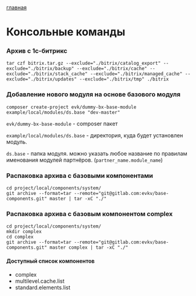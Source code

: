 [главная](../../readme.md)

# Консольные команды

### Архив с 1с-битрикс

```(bash)
tar czf bitrix.tar.gz --exclude="./bitrix/catalog_export" --exclude="./bitrix/backup" --exclude="./bitrix/cache" --exclude="./bitrix/stack_cache" --exclude="./bitrix/managed_cache" --exclude="./bitrix/updates" --exclude="./bitrix/tmp" ./bitrix
```

### Добавление нового модуля на основе базового модуля

```(bash)
composer create-project evk/dummy-bx-base-module example/local/modules/ds.base "dev-master"
```

`evk/dummy-bx-base-module` - composer пакет

`example/local/modules/ds.base` - директория, куда будет установлен модуль.

`ds.base` - папка модуля. можно указать любое название по правилам именования модулей партнёров. (`partner_name.module_name`)

### Распаковка архива с базовыми компонентами

```(bash)
cd project/local/components/system/
git archive --format=tar --remote="git@gitlab.com:evkv/base-components.git" master | tar -xC "./"
```

### Распаковка архива с базовым компонентом complex

```(bash)
cd project/local/components/system/
mkdir complex
cd complex
git archive --format=tar --remote="git@gitlab.com:evkv/base-components.git" master complex | tar -xC "./"
```

#### Доступный список компонентов

- complex
- multilevel.cache.list
- standard.elements.list
